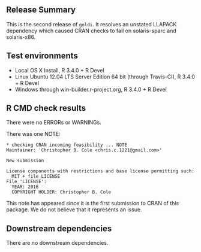## Release Summary

This is the second release of `goldi`. It resolves an unstated LLAPACK dependency which caused CRAN checks to fail on solaris-sparc and solaris-x86.

## Test environments
* Local OS X Install, R 3.4.0 + R Devel 
* Linux Ubuntu 12.04 LTS Server Edition 64 bit (through Travis-CI), R 3.4.0 + R Devel
* Windows through win-builder.r-project.org, R 3.4.0 + R Devel

## R CMD check results
There were no ERRORs or WARNINGs.

There was one NOTE:

	* checking CRAN incoming feasibility ... NOTE
	Maintainer: 'Christopher B. Cole <chris.c.1221@gmail.com>'

	New submission

	License components with restrictions and base license permitting such:
	  MIT + file LICENSE
	File 'LICENSE':
	  YEAR: 2016
	  COPYRIGHT HOLDER: Christopher B. Cole

This note has appeared since it is the first submission to CRAN of this package. We do not believe that it represents an issue.

## Downstream dependencies
There are no downstream dependencies.
